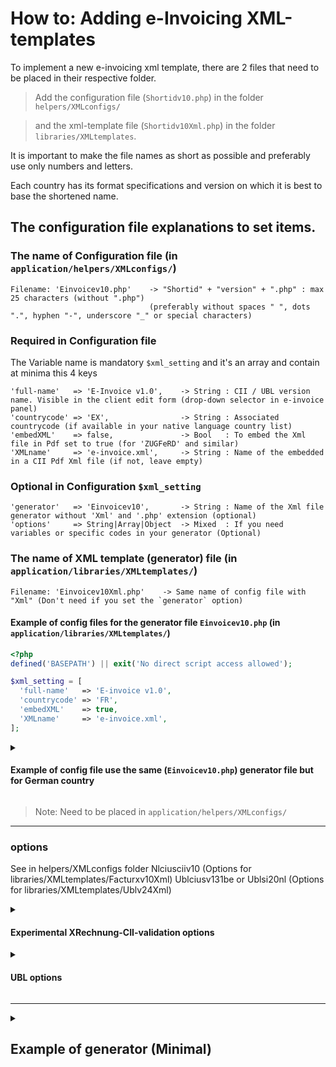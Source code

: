 # How to: Adding e-Invoicing XML-templates

To implement a new e-invoicing xml template, there are 2 files that need to be placed in their respective folder.


> Add the configuration file (`Shortidv10.php`) in the folder `helpers/XMLconfigs/`

> and the xml-template file (`Shortidv10Xml.php`) in the folder `libraries/XMLtemplates`.


It is important to make the file names as short as possible and preferably use only numbers and letters.

Each country has its format specifications and version on which it is best to base the shortened name.

## The configuration file explanations to set items.

### The name of Configuration file (in `application/helpers/XMLconfigs/`)

```
Filename: 'Einvoicev10.php'    -> "Shortid" + "version" + ".php" : max 25 characters (without ".php")
                               (preferably without spaces " ", dots ".", hyphen "-", underscore "_" or special characters)
```

### Required in Configuration file

The Variable name is mandatory `$xml_setting` and it's an array and contain at minima this 4 keys

```
'full-name'   => 'E-Invoice v1.0',    -> String : CII / UBL version name. Visible in the client edit form (drop-down selector in e-invoice panel)
'countrycode' => 'EX',                -> String : Associated countrycode (if available in your native language country list)
'embedXML'    => false,               -> Bool   : To embed the Xml file in Pdf set to true (for 'ZUGFeRD' and similar)
'XMLname'     => 'e-invoice.xml',     -> String : Name of the embedded in a CII Pdf Xml file (if not, leave empty)
```

### Optional in Configuration `$xml_setting`

```
'generator'   => 'Einvoicev10',       -> String : Name of the Xml file generator without 'Xml' and '.php' extension (optional)
'options'     => String|Array|Object  -> Mixed  : If you need variables or specific codes in your generator (Optional)
```

### The name of XML template (generator) file (in `application/libraries/XMLtemplates/`)

```
Filename: 'Einvoicev10Xml.php'    -> Same name of config file with "Xml" (Don't need if you set the `generator` option)
```

#### Example of config files for the generator file `Einvoicev10.php` (in `application/libraries/XMLtemplates/`)

```php
<?php
defined('BASEPATH') || exit('No direct script access allowed');

$xml_setting = [
  'full-name'   => 'E-invoice v1.0',
  'countrycode' => 'FR',
  'embedXML'    => true,
  'XMLname'     => 'e-invoice.xml',
];
```

<details>

<summary>

#### Example of config file use the same (`Einvoicev10.php`) generator file but for German country

</summary>

```php
<?php
defined('BASEPATH') || exit('No direct script access allowed');

$xml_setting = [
    'full-name'   => 'E-invoice v1.0',
    'countrycode' => 'DE',
    'embedXML'    => true,
    'XMLname'     => 'e-rechnung.xml',
    'generator'   => 'Einvoicev10',
];
```
> Note: it would be named `Einvoicev10de.php` (or other)

</details>

> Note: Need to be placed in `application/helpers/XMLconfigs/`

---

### options
See in helpers/XMLconfigs folder
Nlciusciiv10 (Options for libraries/XMLtemplates/Facturxv10Xml)
Ublciusv131be or Ublsi20nl (Options for libraries/XMLtemplates/Ublv24Xml)

<details>

<summary>

#### Experimental XRechnung-CII-validation options

</summary>

```php
    'options'     => [
        // XRechnung-CII-validation
        'BusinessProcessSpecifiedDocumentContextParameterID' => 'urn:fdc:peppol.eu:2017:poacc:billing:01:1.0',
        'GuidelineSpecifiedDocumentContextParameterID'       => 'urn:cen.eu:en16931:2017#compliant#urn:xeinkauf.de:kosit:xrechnung_3.0',
        'CII'             => true,
        // [BR-CL-11]-Any registration identifier identification scheme identifier MUST be coded using one of the ISO 6523 ICD list
        // * EAS code for (seller|buyer)TradeParty > schemeID (Electronic Address Scheme) : https://github.com/ConnectingEurope/eInvoicing-EN16931/blob/master/codelist/iso6523/ICD-list.pdf
        // /rsm:CrossIndustryInvoice[1]/rsm:SupplyChainTradeTransaction[1]/ram:ApplicableHeaderTradeAgreement[1]/ram:BuyerTradeParty[1]/ram:SpecifiedLegalOrganization[1]/ram:ID[1] schemeID="`client_eas_code`"
        'client_eas_code' => '0204', // EAS code for client_tax_code schemeID
        // /rsm:CrossIndustryInvoice[1]/rsm:SupplyChainTradeTransaction[1]/ram:ApplicableHeaderTradeAgreement[1]/ram:SellerTradeParty[1]/ram:SpecifiedLegalOrganization[1]/ram:ID[1] schemeID="`user_eas_code`"
        'user_eas_code'   => '0204', // EAS code for user_tax_code schemeID
        // XRechnung-CII-validation (just set to `true` if you need client & user EM (email) id & scheme)
        'URIUniversalCommunication' => [
            // client_email & EM by default if not provided or empty/false
            'client' => [
                // From db: client_[email|vat_id|tax_code] (Idea: from client custom fields text. Q: Is reported in invoice object? R: NO!)
                'URIID'    => 'client_vat_id', // Related to schemeID (client_email by default if not provided or empty/false)
                // [BR-CL-25]-Endpoint identifier scheme identifier MUST belong to the CEF EAS code list
                'schemeID' => '9930', // 0204 for client_tax_code (EM by default if not provided or empty/false)
            ],
            // user_email & EM by default if not provided or empty/false
            'user' => [
                // From db: user_[email|vat_id|tax_code] (Idea: from user custom fields text. Q: Is reported in invoice object?)
                'URIID'    => 'user_vat_id', // Related to schemeID (user_email by default if not provided or empty/false)
                // [BR-CL-25]-Endpoint identifier scheme identifier MUST belong to the CEF EAS code list
                'schemeID' => '9930', // 0204 for user_tax_code (EM by default if not provided or empty/false)
            ],
        ],
    ],
```


</details>

<details>

<summary>

#### UBL options

</summary>

```php
    'options'     => [
        'CustomizationID'     => 'urn:cen.eu:en16931:2017#conformant#urn:UBL.BE:1.0.0.20180214',
        'ProfileID'           => 'urn:fdc:peppol.eu:2017:poacc:billing:01:1.0', // Default
        'BuyerReference'      => true,
        'Delivery'            => true,
        'client_eas_code'     => '0208', // EAS code for EndpointID > schemeID : Adjust with what you need
        'user_eas_code'       => '0208', // EAS code for EndpointID > schemeID : Adjust with what you need
        'EndpointID'          => 'tax_code',
        // [ubl-BE-01]-At least two AdditionalDocumentReference elements must be present.
        'DocumentReference'   => [
            // Need 2 cac:AdditionalDocumentReference
            ['UBL.BE', 'UBL.BE Compatible software Version 5.21'], // 1st: ID, DocumentDescription
            ['url', ['CommercialInvoice', 'CreditNote']]           // 2nd: [ubl-BE-02]- cbc:DocumentType : CommercialInvoice or CreditNote must be specified
        ],
        'PartyIdentification' => '',
        //  %  => [Name, TaxExemptionReasonCode] : [ubl-BE-15]-cac:ClassifiedTaxCategory/cbc:Name must be present.
        'TaxName'             => [
            21 => ['03'],            // R03 pour le taux standard de 21 %
            12 => ['02'],            // R02 pour le taux intermédiaire de 12 %
            6  => ['01'],            // R01 pour le taux réduit de 6 %
            0  => ['NS', 'BETE-NS'], // R00 pour le taux zéro de 0 % (code ID O)
        ],
        'InvoiceLineTaxTotal' => true,
        'PartyLegalEntity'    => ['CompanyID' => 'tax_code', 'SchemeID' => false],
        // [BR-NL-29] The use of a payment means text (cac:PaymentMeans/cbc:PaymentMeansCode/@name) is not recommended
        'NoPaymentMeansName'  => true,
        // [BR-NL-32] The use of an allowance reason code (cac:AllowanceCharge/cbc:AllowanceChargeReasonCode) is not recommended
        'NoReasonCode'        => true,
    ],
```

</details>

---

<details>

<summary>

## Example of generator (Minimal)

</summary>

```php
<?php
defined('BASEPATH') || exit('No direct script access allowed');

/**
 * Class Einvoicev10Xml
 */
class Einvoicev10Xml extends stdClass
{
    public $invoice;
    public $items;
    public $doc;
    public $filename;
    public $currencyCode;
    public $options = []; // CustomizationID, Endpoint, ...
    public $item_decimals = 2;
    public $decimal_places = 2;
    public $legacy_calculation = false;

    public function __construct($params)
    {
        $this->invoice            = $params['invoice'];
        $this->items              = $params['items'];
        $this->filename           = $params['filename'];
        $this->options            = $params['options'];
        $this->currencyCode       = get_setting('currency_code');
        $this->item_decimals      = get_setting('default_item_decimals');
        $this->decimal_places     = get_setting('tax_rate_decimal_places');
        $this->legacy_calculation = config_item('legacy_calculation');
    }

    // IP call xml() function when send invoice (or print pdf if embedXML is true on config)
    public function xml()
    {
        $this->doc = new DOMDocument('1.0', 'UTF-8');
        $this->doc->preserveWhiteSpace = false;
        $this->doc->formatOutput = IP_DEBUG;
        // your code ...
        $this->doc->save(UPLOADS_TEMP_FOLDER . $this->filename . '.xml');
    }
}

```

</details>

